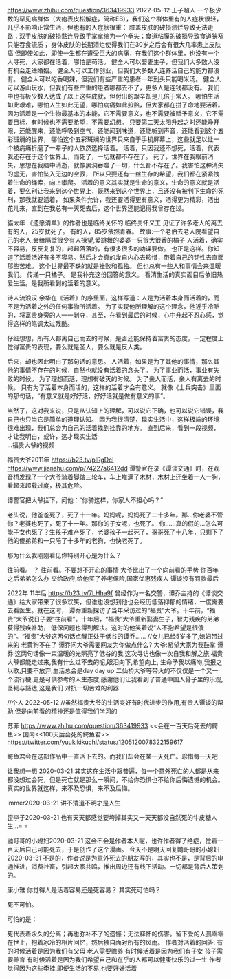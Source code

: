 
https://www.zhihu.com/question/363419933
2022-05-12
王子超人
一个极少数的罕见病群体（大疱表皮松解症，简称EB），我们这个群体里有的人症状很轻，几乎不影响正常生活，但也有的人症状很重：
膝盖皮肤的破损溃烂导致无法走路；双手皮肤的破损黏连导致手掌挛缩为一个拳头；食道粘膜的破损导致食道狭窄只能吞食流质；
身体皮肤的长期溃烂使得我们在30岁之后会有很大几率患上皮肤癌
但即使如此，即使一生都在遭受巨大的病痛，在我们这个群体里，也没有一个人寻死，大家都在活着，哪怕是苟活。
健全人可以娶妻生子，但我们大多数人没有机会走进婚姻。
健全人可以工作创业，但我们大多数人连养活自己的能力都没有。
健全人可以吃香喝辣，但我们有些严重的患者一年到头只能喝米汤。
健全人可以游山玩水，但我们有些严重的患者哪都去不了，更多人是连钱都没有。
我们中也有极少数人达成了以上这些成就，但付出的艰辛却是几倍于常人。
哪怕生活如此艰难，哪怕人生如此无望，哪怕病痛如此煎熬，但大家都在拼了命地要活着。
因为活着是一个生物最基本的本能，它不需要意义，也不需要被赋予意义，它不需要目标，有时候也不需要希望，不需要幻想。
只要第二天太阳升起之时还能睁开眼，还能醒来，还能呼吸到空气，还能闻到味道，还能听到声音，还能看到这个五彩斑斓的世界，
   哪怕这个五彩斑斓的世界只来自于手机屏幕上，这些就足以让一个被病痛折磨了一辈子的人依然选择活着。
活着，只因我还不想死，活着，代表我还存在于这个世界上，而死了，一切就都不存在了。
死了，世界在我眼前消失，思想在我脑中消逝，就像黑洞吞噬了一切，什么都不存在了。我害怕这种消失的虚无，害怕坠入无边的空寂，
  所以只要还有一丝生存的希望，我们都在紧紧拽着生命的绳索，向上攀爬。
活着的意义其实就是生命的意义，生命的意义就是活着，要么别让我来到这个世界上，既然来到这个世界上，且还没有被判下生命的死刑，那我就要活着，
   如果条件允许，我还要活得更有意义，活得更为精彩，活出花儿来，直到在我总有一天死去后，这个世界还能记得我曾存在过。


貓太年    《遗愿清单》的作者也是临终关怀的
临终关怀义工  见证了许多老人的离去
有的人，25岁就死了。
有的人，85岁依然青春。
故事:一个老伯去老人院看望自己的老人,会给隔壁很少有人探望,爱跳舞的婆婆一只很大很香的橘子
人活着，确实不容易，反反复复的，起起落落的，有很多很多的功课要做。
也正是这样。你知道了活着活好有多不容易。然后才会真的发自内心去珍惜，带着自己的韧性去直面那些苦难。
这个世界最不缺的就是挫败和孤独。
但也总有一些人和事情会来温暖我们。
传递一只橘子。 是我补充这份回答的意义。
看清生活的真实面目后依旧热爱生活。是我所看到的活着的意义。


诗人流浪汉
余华在《活着》的序里面，这样写道：人是为活着本身而活着的，而不是为活着之外的任何事物所活着。
为了实现他所理解的这个理念，他近乎冷酷的，将富贵身旁的人一一剥夺，甚至，在看到最后的时候，心中升起不忍心感，觉得这样的笔调太过残酷。

仔细想想，所有人都离自己而去的时候，是否还能保持着富贵的态度，一定程度上觉得富贵的表现，要么就是圣人，要么就是反人类。

后来，却也因此明白了那句话的意思。
人活着，如果是为了其他的事情，那么其他的事情不存在的时候，自然也就没有活着的念头了。
为了事业而活，事业有失败的时候。
为了理想而活，理想有破灭的时候。
为了亲人而活，亲人有离去的时候。
只有为了活着本身而活的，这样的活着才会有意义。
就像《士兵突击》里面的那句话，“有意义就是好好活，好好活就是做有意义的事”。

当然了，这对我来说，只是从认知上的理解，可以说它正确，也可以说它错误，我自己也只当它是简单的道理认知。
因为我很清楚，现实生活中，这样极端的环境很难出现，我们总会为自己的活着找到挂靠的地方。
直到后来，看到一段视频，才让我明白，或许，这才现实生活   
...福贵大爷的视频




福贵大爷2011年
https://b23.tv/plRgDcI   https://www.jianshu.com/p/74227a6412dd
谭警官在录《谭谈交通》时，在观音桥发现了一个大爷骑着脚踏三轮车，车上堆满了木材，木材上还坐着一人一狗，看起来超载过度，极其危险。

谭警官把大爷拦下，问他：“你骑这样，你家人不担心吗？”

老头说，他爸爸死了，死了十一年。妈妈呢，妈妈死了二十多年。那…你老婆不管你？老婆也死了，死了十一年。那你的子女呢，也死了。
你……真的假的…怎么可能子女也死了？生孩子难产死了，老婆孩子一起死了，哥哥死了十八年，只剩下了他的傻弟弟和一只陪了十多年的老狗，也快老死了。

那为什么我刚刚看见你特别开心是为什么？

往前看。 
？
往前看。不要想不开心的事情  大爷比出了一个向前看的手势
你百年之后弟弟怎么办
交给政府,给他买了养老保险,国家优惠残疾人
谭谈没有罚款最后

2022年 11年后
https://b23.tv/7LHha9f
曾经作为一名交警，谭乔主持的《谭谈交通》给大家带来了很多欢笑，但谁也没想到他也会经历低落抑郁的情绪，一度需要去看医生。就在这时，
谭乔重新探访了当年采访过的“福贵”大爷。十年前，“福贵”大爷说日子要“往前看”。十年后，“福贵”大爷重新娶妻生子，智力残疾的弟弟获得残疾补助，
低保问题也得到解决。这时的他笑着说“人不抱希望是很傻的”。“福贵”大爷这两句话点醒正处于低谷的谭乔…...
//女儿已经5岁多了,媳妇带过来的   老黄狗不在了
谭乔问大爷需要网友为你做点什么?  大爷:希望大家为我鼓掌
谭乔:这两句话像一束温暖的光照亮了低谷的我,这次寻访也像一次自我和解之旅,福贵大爷都能走过来,我有什么过不去的呢,眼泪向下,希望向上,
 生命予我以痛吻,我报之以歌,只要不放弃,生活总会是day day up
二仙桥大爷等带火的不仅仅是一个又一个流行梗,更是可供参考的人生态度,感谢他们让我看到了普通中国人骨子里的乐观,坚韧与豁达,这是我们
对抗一切苦难的利器

//个人 2022-05-12
//虽然福贵大爷的生活变好有时代进步的作用,有贵人谭谈的帮助,但是向前看的精神还是值得我们学习的


苏菲
https://www.zhihu.com/question/363419933
<<会在一百天后死去的鳄鱼>> 国内<<100天后会死的鳄鱼君>>
https://twitter.com/yuukikikuchi/status/1205120078322159617

鳄鱼君会在这部作品中一直活下去的。而我们却会在某一天死亡。珍惜每一天吧

让我想一想  2020-03-21
其实这在生活中跟普遍，每一个意外死亡的人都是从来都没想过会死，但是死亡就是那么一瞬间，不给你恐惧也不给你后悔遗憾的机会。
真实的世界就这样，来不及恐惧，来不及后悔。

immer2020-03-21
讲不清道不明才是人生

歪李子2020-03-21
也有天天都感觉要垮掉其实又一天天都没自然死的牛皮糖人生…= =

鼬哥哥的小媳妇2020-03-21
这会不会是作者本人呢，也许作者得了绝症，觉着一百天后自己可能死去，于是创作了这个漫画。
今天不是明天回复鼬哥哥的小媳妇​2020-03-31
不是的，作者说是为意外死去的朋友写的，其实也不是，是背后的电通推进，消费社畜，引起大家共鸣，推出周边还有线下活动。一切都是背后人策划的。



康小雅
你觉得人是活着容易还是死容易？
其实死可怕吗？

死不可怕。

可怕的是：

死代表着永久的分离；再也弥补不了的遗憾；无法释怀的伤害。留下爱的人孤零零在世上，抱着冰冷的相片回忆，然后独自面对所有的风雨。
作者对活着的回答:
有的时候活着是因为我们有父母    老人需要赡养
有时候活着是因为我们有子女      孩子需要养育
有时候活着是因为我们希望自己和在乎的人都可以健康快乐的过一生
  作者觉得因为这些牵挂,即便生活的不易,也要好好活着